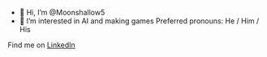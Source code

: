 - 👋 Hi, I’m @Moonshallow5
- 👀 I’m interested in AI and making games
Preferred pronouns: He / Him / His

Find me on [LinkedIn](https://www.linkedin.com/in/sandeep-singh-557510200/)
<!---
Moonshallow5/Moonshallow5 is a ✨ special ✨ repository because its `README.md` (this file) appears on your GitHub profile.
You can click the Preview link to take a look at your changes.
--->
